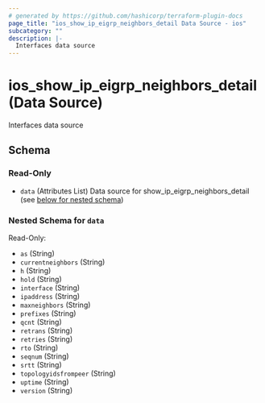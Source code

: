 ```yaml
---
# generated by https://github.com/hashicorp/terraform-plugin-docs
page_title: "ios_show_ip_eigrp_neighbors_detail Data Source - ios"
subcategory: ""
description: |-
  Interfaces data source
---
```


# ios_show_ip_eigrp_neighbors_detail (Data Source)

Interfaces data source



<!-- schema generated by tfplugindocs -->
## Schema

### Read-Only

- `data` (Attributes List) Data source for show_ip_eigrp_neighbors_detail (see [below for nested schema](#nestedatt--data))

<a id="nestedatt--data"></a>
### Nested Schema for `data`

Read-Only:

- `as` (String)
- `currentneighbors` (String)
- `h` (String)
- `hold` (String)
- `interface` (String)
- `ipaddress` (String)
- `maxneighbors` (String)
- `prefixes` (String)
- `qcnt` (String)
- `retrans` (String)
- `retries` (String)
- `rto` (String)
- `seqnum` (String)
- `srtt` (String)
- `topologyidsfrompeer` (String)
- `uptime` (String)
- `version` (String)
